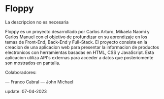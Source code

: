 # Floppy
La descripcion no es necesaria

Floppy es un proyecto desarrollado por Carlos Arturo, Mikaela Naomi y Carlos Manuel con el objetivo de profundizar en su aprendizaje en los temas de Front-End, Back-End y Full-Stack. El proyecto consiste en la creacion de una aplicacion web para presentar la informacion de productos electronicos con herramientas basadas en HTML, CSS y JavaScript. Esta aplicacion utiliza API's externas para acceder a datos que posteriomente son mostrados en pantalla.

Colaboradores:

— Franco Cabral
— John Michael

update: 07-04-2023
<!--update 07-04-2023-->
